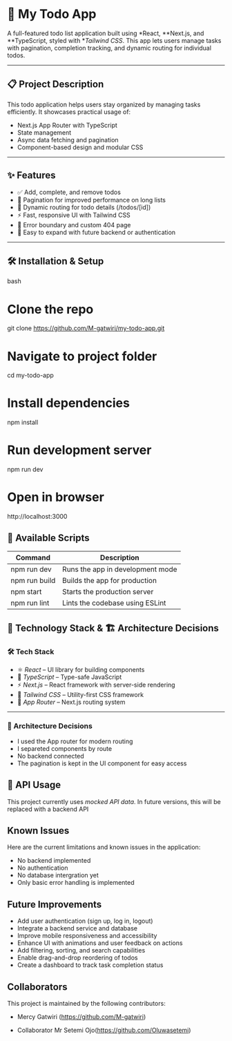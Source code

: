  # 📝 My Todo App

A full-featured todo list application built using *React, **Next.js, and **TypeScript, styled with **Tailwind CSS*. This app lets users manage tasks with pagination, completion tracking, and dynamic routing for individual todos.

---

## 📋 Project Description

This todo application helps users stay organized by managing tasks efficiently. It showcases practical usage of:
- Next.js App Router with TypeScript
- State management
- Async data fetching and pagination
- Component-based design and modular CSS

---

## ✨ Features

- ✅ Add, complete, and remove todos
- 🔄 Pagination for improved performance on long lists
- 🧭 Dynamic routing for todo details (/todos/[id])
- ⚡ Fast, responsive UI with Tailwind CSS
- 🔐 Error boundary and custom 404 page
- 🧪 Easy to expand with future backend or authentication

---

## 🛠 Installation & Setup

bash
# Clone the repo
git clone https://github.com/M-gatwiri/my-todo-app.git

# Navigate to project folder
cd my-todo-app

# Install dependencies
npm install

# Run development server
npm run dev

# Open in browser
http://localhost:3000


## 📜 Available Scripts


| Command           | Description                               |
|-------------------|-------------------------------------------|
| npm run dev     | Runs the app in development mode          |
| npm run build   | Builds the app for production             |
| npm start       | Starts the production server              |
| npm run lint    | Lints the codebase using ESLint           |


## 🧱 Technology Stack & 🏗 Architecture Decisions

### 🛠 Tech Stack

- ⚛ *React* – UI library for building components
- 🧪 *TypeScript* – Type-safe JavaScript
- ⚡ *Next.js* – React framework with server-side rendering
- 🎨 *Tailwind CSS* – Utility-first CSS framework
- 🧭 *App Router* – Next.js routing system

---

### 🧠 Architecture Decisions

- I used the App router for modern routing
- I separeted components by route
- No backend connected 
- The pagination is kept in the UI component for easy access


## 📡 API Usage

This project currently uses *mocked API data*. In future versions, this will be replaced with a backend API


## Known Issues

Here are the current limitations and known issues in the application:

- No backend implemented
- No authentication
- No database intergration yet
- Only basic error handling is implemented


## Future Improvements

- Add user authentication (sign up, log in, logout)
- Integrate a backend service and database
- Improve mobile responsiveness and accessibility
- Enhance UI with animations and user feedback on actions
- Add filtering, sorting, and search capabilities
- Enable drag-and-drop reordering of todos
- Create a dashboard to track task completion status


## Collaborators

This project is maintained by the following contributors:

- Mercy Gatwiri (https://github.com/M-gatwiri)

- Collaborator 
Mr Setemi Ojo(https://github.com/Oluwasetemi)